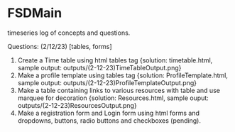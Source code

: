 # FSDMain
timeseries log of concepts and questions.

Questions: (2/12/23) [tables, forms]

1. Create a Time table using html tables tag {solution: timetable.html, sample output: outputs/(2-12-23)TimeTableOutput.png}
2. Make a profile template using tables tag {solution: ProfileTemplate.html, sample output: outputs/(2-12-23)ProfileTemplateOutput.png}
3. Make a table containing links to various resources with table and use marquee for decoration {solution: Resources.html, sample ouput: outputs/(2-12-23)ResourcesOutput.png}
4. Make a registration form and Login form using html forms and dropdowns, buttons, radio buttons and checkboxes (pending).
